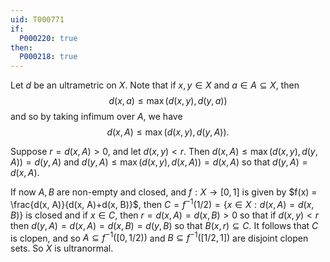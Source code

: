 ```yaml
---
uid: T000771
if:
  P000220: true
then:
  P000218: true
---
```


Let $d$ be an ultrametric on $X$. Note that if $x, y\in X$ and $a\in A\subseteq X$, then $$d(x, a)\leq \max(d(x, y), d(y, a))$$ and so by taking infimum over $A$, we have $$d(x, A)\leq \max(d(x, y), d(y, A)).$$

Suppose $r = d(x, A) > 0$, and let $d(x, y) < r$. Then $d(x, A)\leq \max(d(x,y), d(y, A)) = d(y, A)$ and $d(y, A)\leq \max(d(x, y), d(x, A)) = d(x, A)$ so that $d(y, A) = d(x, A)$.

If now $A, B$ are non-empty and closed, and $f:X\to [0, 1]$ is given by $f(x) = \frac{d(x, A)}{d(x, A)+d(x, B)}$, then $C = f^{-1}(1/2) = \{x\in X : d(x, A) = d(x, B)\}$ is closed and if $x\in C$, then $r = d(x, A) = d(x, B) > 0$ so that if $d(x, y) < r$ then $d(y, A) = d(x, A) = d(x, B) = d(y, B)$ so that $B(x, r)\subseteq C$. It follows that $C$ is clopen, and so $A\subseteq f^{-1}([0, 1/2))$ and $B\subseteq f^{-1}([1/2, 1])$ are disjoint clopen sets. So $X$ is ultranormal.
